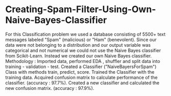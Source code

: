 # Creating-Spam-Filter-Using-Own-Naive-Bayes-Classifier
For this Classification problem we used a database consisting of 5500+ text messages labeled "Spam" (malicious) or "Ham" (benevolent).
Since our data were not belonging to a distribution and our output variable was categorical and not numerical we could not use the Naive Bayes classifier from Scikit-Learn. Instead we created our own Naive Bayes classifier. 
Methodology : 
Imported data, performed EDA , shuffler and split data into training - validation - test.
Created a Classifier ("NaiveBayersForSpam") Class with methods train, predict, score.
Trained the Classifier with the training data.
Acquired confusion matrix to calculate performance of the classifier. (accuracy : 97.7%).
Created a new classifier and calculated the new confusion matrix. (accuracy : 97.9%).
